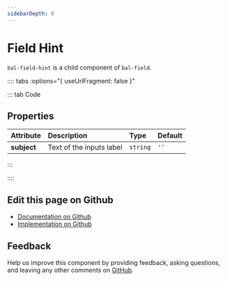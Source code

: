 ```yaml
---
sidebarDepth: 0
---
```



# Field Hint

`bal-field-hint` is a child component of `bal-field`.




<!-- docs:child of bal-field -->

:::: tabs :options="{ useUrlFragment: false }"

::: tab Code

## Properties


| Attribute   | Description              | Type     | Default |
| :---------- | :----------------------- | :------- | :------ |
| **subject** | Text of the inputs label | `string` | `''`    |


:::


::::

## Edit this page on Github

* [Documentation on Github](https://github.com/baloise/design-system/blob/master/docs/src/components/components/bal-field-hint.md)
* [Implementation on Github](https://github.com/baloise/design-system/blob/master/packages/components/src/components/bal-field-hint)

## Feedback

Help us improve this component by providing feedback, asking questions, and leaving any other comments on [GitHub](https://github.com/baloise/design-system/issues/new).

